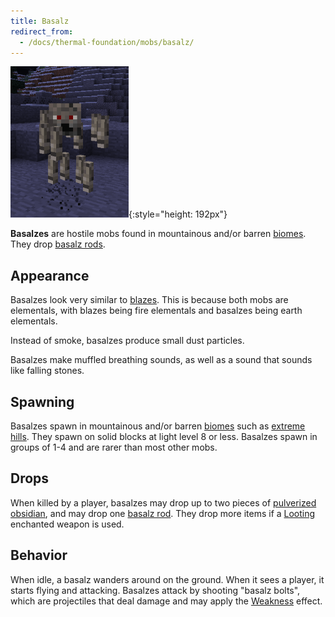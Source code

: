 ```yaml
---
title: Basalz
redirect_from:
  - /docs/thermal-foundation/mobs/basalz/
---
```


![Basalz](/assets/images/thermal-foundation/basalz.png){:style="height: 192px"}


**Basalzes** are hostile mobs found in mountainous and/or barren
[biomes](https://minecraft.gamepedia.com/Biome). They drop [basalz
rods](/docs/thermal-foundation/items/materials/elemental/basalz-rod).


Appearance
----------

Basalzes look very similar to [blazes](https://minecraft.gamepedia.com/Blaze).
This is because both mobs are elementals, with blazes being fire elementals and
basalzes being earth elementals.

Instead of smoke, basalzes produce small dust particles.

Basalzes make muffled breathing sounds, as well as a sound that sounds like
falling stones.


Spawning
--------

Basalzes spawn in mountainous and/or barren
[biomes](https://minecraft.gamepedia.com/Biome) such as [extreme
hills](https://minecraft.gamepedia.com/Extreme_Hills). They spawn on solid
blocks at light level 8 or less. Basalzes spawn in groups of 1-4 and are rarer
than most other mobs.


Drops
-----

When killed by a player, basalzes may drop up to two pieces of [pulverized
obsidian](/docs/thermal-foundation/items/materials/dusts/pulverized-obsidian/),
and may drop one [basalz
rod](/docs/thermal-foundation/items/materials/elemental/basalz-rod/). They drop
more items if a [Looting](https://minecraft.gamepedia.com/Looting) enchanted
weapon is used.


Behavior
--------

When idle, a basalz wanders around on the ground. When it sees a player, it
starts flying and attacking. Basalzes attack by shooting "basalz bolts", which
are projectiles that deal damage and may apply the
[Weakness](https://minecraft.gamepedia.com/Weakness) effect.
